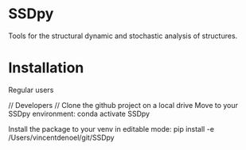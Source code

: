 # SSDpy
Tools for the structural dynamic and stochastic analysis of structures.

# Installation
Regular users

// Developers //
Clone the github project on a local drive
Move to your SSDpy environment:
conda activate SSDpy

Install the package to your venv in editable mode:
pip install -e /Users/vincentdenoel/git/SSDpy

